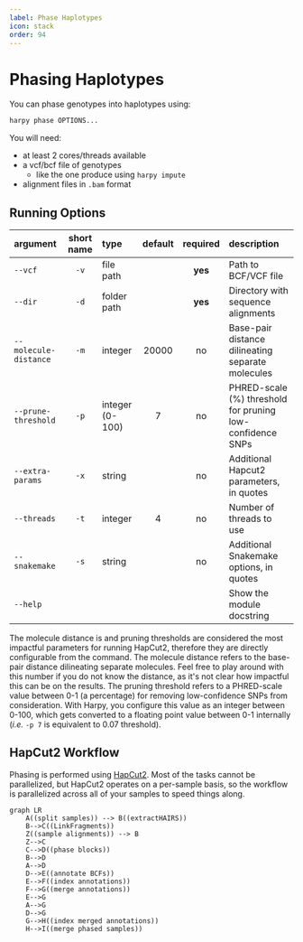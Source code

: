 ```yaml
---
label: Phase Haplotypes
icon: stack
order: 94
---
```


# Phasing Haplotypes
You can phase genotypes into haplotypes using:
```bash
harpy phase OPTIONS... 
```
You will need:
- at least 2 cores/threads available
- a vcf/bcf file of genotypes
    - like the one produce using `harpy impute`
- alignment files in `.bam` format

## Running Options
| argument              | short name | type            | default | required | description                                               |
|:----------------------|:----------:|:----------------|:-------:|:--------:|:----------------------------------------------------------|
| `--vcf`               |    `-v`    | file path       |         | **yes**  | Path to BCF/VCF file                                      |
| `--dir`               |    `-d`    | folder path     |         | **yes**  | Directory with sequence alignments                        |
| `--molecule-distance` |    `-m`    | integer         |  20000  |    no    | Base-pair distance dilineating separate molecules         |
| `--prune-threshold`   |    `-p`    | integer (0-100) |    7    |    no    | PHRED-scale (%) threshold for pruning low-confidence SNPs |
| `--extra-params`      |    `-x`    | string          |         |    no    | Additional Hapcut2 parameters, in quotes                  |
| `--threads`           |    `-t`    | integer         |    4    |    no    | Number of threads to use                                  |
| `--snakemake`         |    `-s`    | string          |         |    no    | Additional Snakemake options, in quotes                   |
| `--help`              |            |                 |         |          | Show the module docstring                                 |


The molecule distance is and pruning thresholds are considered the most impactful parameters
for running HapCut2, therefore they are directly configurable from the command. The molecule distance
refers to the base-pair distance dilineating separate molecules. Feel free to play around with this number 
if you do not know the distance, as it's not clear how impactful this can be on the results. The pruning 
threshold refers to a PHRED-scale value between 0-1 (a percentage) for removing low-confidence SNPs from consideration. 
With Harpy, you configure this value as an integer between 0-100, which gets converted to a floating point
value between 0-1 internally (_i.e._ `-p 7` is equivalent to 0.07 threshold).


## HapCut2 Workflow
Phasing is performed using [HapCut2](https://github.com/vibansal/HapCUT2). Most of the tasks cannot
be parallelized, but HapCut2 operates on a per-sample basis, so the workflow is parallelized
across all of your samples to speed things along.

```mermaid
graph LR
    A((split samples)) --> B((extractHAIRS))
    B-->C((LinkFragments))
    Z((sample alignments)) --> B
    Z-->C
    C-->D((phase blocks))
    B-->D
    A-->D
    D-->E((annotate BCFs))
    E-->F((index annotations))
    F-->G((merge annotations))
    E-->G
    A-->G
    D-->G
    G-->H((index merged annotations))
    H-->I((merge phased samples))
```